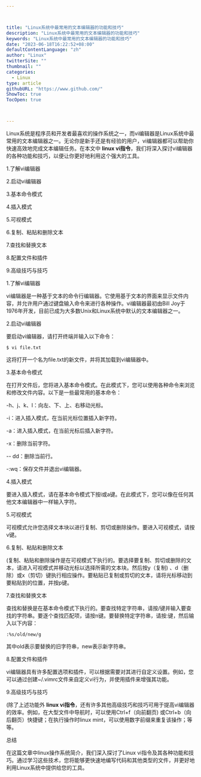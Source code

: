 ```yaml
---



title: "Linux系统中最常用的文本编辑器的功能和技巧"
description: "Linux系统中最常用的文本编辑器的功能和技巧"
keywords: "Linux系统中最常用的文本编辑器的功能和技巧"
date: "2023-06-18T16:22:52+08:00"
defaultContentLanguage: "zh"
author: "Linux"
twitterSite: ""
thumbnail: ""
categories:
  - Linux
type: article
githubURL: "https://www.github.com/"
ShowToc: true
TocOpen: true



---
```


Linux系统是程序员和开发者最喜欢的操作系统之一，而vi编辑器是Linux系统中最常用的文本编辑器之一。无论你是新手还是有经验的用户，vi编辑器都可以帮助你快速高效地完成文本编辑任务。在本文中 **linux vi指令**，我们将深入探讨vi编辑器的各种功能和技巧，以便让你更好地利用这个强大的工具。

1.了解vi编辑器

2.启动vi编辑器

3.基本命令模式

4.插入模式

5.可视模式

6.复制、粘贴和删除文本

7.查找和替换文本

8.配置文件和插件

9.高级技巧与技巧

1.了解vi编辑器

vi编辑器是一种基于文本的命令行编辑器。它使用基于文本的界面来显示文件内容，并允许用户通过键盘输入命令来进行各种操作。vi编辑器最初由Bill Joy于1976年开发，目前已成为大多数Unix和Linux系统中默认的文本编辑器之一。

2.启动vi编辑器

要启动vi编辑器，请打开终端并输入以下命令：

```
$ vi file.txt
```

这将打开一个名为file.txt的新文件，并将其加载到vi编辑器中。

3.基本命令模式

在打开文件后，您将进入基本命令模式。在此模式下，您可以使用各种命令来浏览和修改文件内容。以下是一些最常用的基本命令：

-h、j、k、l：向左、下、上、右移动光标。

-i：进入插入模式，在当前光标位置插入新字符。

-a：进入插入模式，在当前光标后插入新字符。

-x：删除当前字符。

-- dd：删除当前行。

-:wq：保存文件并退出vi编辑器。

4.插入模式

要进入插入模式，请在基本命令模式下按i或a键。在此模式下，您可以像在任何其他文本编辑器中一样输入字符。

5.可视模式

可视模式允许您选择文本块以进行复制、剪切或删除操作。要进入可视模式，请按v键。

6.复制、粘贴和删除文本

(复制、粘贴和删除操作是在可视模式下执行的。要选择要复制、剪切或删除的文本，请进入可视模式并移动光标以选择所需的文本块。然后按y（复制) 、d（删除）或x（剪切）键执行相应操作。要粘贴已复制或剪切的文本，请将光标移动到要粘贴到的位置，并按p键。

7.查找和替换文本

查找和替换是在基本命令模式下执行的。要查找特定字符串，请按/键并输入要查找的字符串。要逐个查找匹配项，请按n键。要替换特定字符串，请按:键，然后输入以下内容：

```
:%s/old/new/g
```

其中old表示要替换的旧字符串，new表示新字符串。

8.配置文件和插件

vi编辑器具有许多配置选项和插件，可以根据需要对其进行自定义设置。例如，您可以通过创建~/.vimrc文件来自定义vi行为，并使用插件来增强其功能。

9.高级技巧与技巧

(除了上述功能外 **linux vi指令**，还有许多其他高级技巧和技巧可用于提高vi编辑器的效率。例如，在大型文件中导航时，可以使用Ctrl+f（向前翻页) 或Ctrl+b（向后翻页）快捷键；在执行操作时linux mint，可以使用数字前缀来重复该操作；等等。

总结

在这篇文章中linux操作系统简介，我们深入探讨了Linux vi指令及其各种功能和技巧。通过学习这些技术，您将能够更快速地编写代码和其他类型的文件，并更好地利用Linux系统中提供给您的工具。